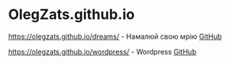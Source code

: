 # OlegZats.github.io

https://olegzats.github.io/dreams/ - Намалюй свою мрію
[GitHub](https://olegzats.github.io/dreams/)

https://olegzats.github.io/wordpress/ - Wordpress
[GitHub](https://olegzats.github.io/wordpress/)
